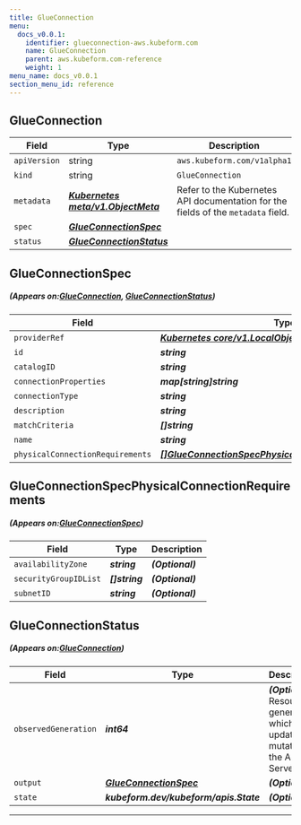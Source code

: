 ```yaml
---
title: GlueConnection
menu:
  docs_v0.0.1:
    identifier: glueconnection-aws.kubeform.com
    name: GlueConnection
    parent: aws.kubeform.com-reference
    weight: 1
menu_name: docs_v0.0.1
section_menu_id: reference
---
```


## GlueConnection
| Field | Type | Description |
| ------ | ----- | ----------- |
| `apiVersion` | string | `aws.kubeform.com/v1alpha1` |
|    `kind` | string | `GlueConnection` |
| `metadata` | ***[Kubernetes meta/v1.ObjectMeta](https://kubernetes.io/docs/reference/generated/kubernetes-api/v1.13/#objectmeta-v1-meta)***|Refer to the Kubernetes API documentation for the fields of the `metadata` field.|
| `spec` | ***[GlueConnectionSpec](#GlueConnectionSpec)***||
| `status` | ***[GlueConnectionStatus](#GlueConnectionStatus)***||
## GlueConnectionSpec
##### (Appears on:[GlueConnection](#GlueConnection), [GlueConnectionStatus](#GlueConnectionStatus))
| Field | Type | Description |
| ------ | ----- | ----------- |
| `providerRef` | ***[Kubernetes core/v1.LocalObjectReference](https://kubernetes.io/docs/reference/generated/kubernetes-api/v1.13/#localobjectreference-v1-core)***||
| `id` | ***string***||
| `catalogID` | ***string***| ***(Optional)*** |
| `connectionProperties` | ***map[string]string***||
| `connectionType` | ***string***| ***(Optional)*** |
| `description` | ***string***| ***(Optional)*** |
| `matchCriteria` | ***[]string***| ***(Optional)*** |
| `name` | ***string***||
| `physicalConnectionRequirements` | ***[[]GlueConnectionSpecPhysicalConnectionRequirements](#GlueConnectionSpecPhysicalConnectionRequirements)***| ***(Optional)*** |
## GlueConnectionSpecPhysicalConnectionRequirements
##### (Appears on:[GlueConnectionSpec](#GlueConnectionSpec))
| Field | Type | Description |
| ------ | ----- | ----------- |
| `availabilityZone` | ***string***| ***(Optional)*** |
| `securityGroupIDList` | ***[]string***| ***(Optional)*** |
| `subnetID` | ***string***| ***(Optional)*** |
## GlueConnectionStatus
##### (Appears on:[GlueConnection](#GlueConnection))
| Field | Type | Description |
| ------ | ----- | ----------- |
| `observedGeneration` | ***int64***| ***(Optional)*** Resource generation, which is updated on mutation by the API Server.|
| `output` | ***[GlueConnectionSpec](#GlueConnectionSpec)***| ***(Optional)*** |
| `state` | ***kubeform.dev/kubeform/apis.State***| ***(Optional)*** |
---
